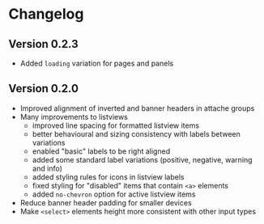 # Changelog

## Version 0.2.3
* Added `loading` variation for pages and panels

## Version 0.2.0

* Improved alignment of inverted and banner headers in attache groups
* Many improvements to listviews
    * improved line spacing for formatted listview items
    * better behavioural and sizing consistency with labels between variations
    * enabled "basic" labels to be right aligned
    * added some standard label variations (positive, negative, warning and info)
    * added styling rules for icons in listview labels
    * fixed styling for "disabled" items that contain `<a>` elements
    * added `no-chevron` option for active listview items
* Reduce banner header padding for smaller devices
* Make `<select>` elements height more consistent with other input types
